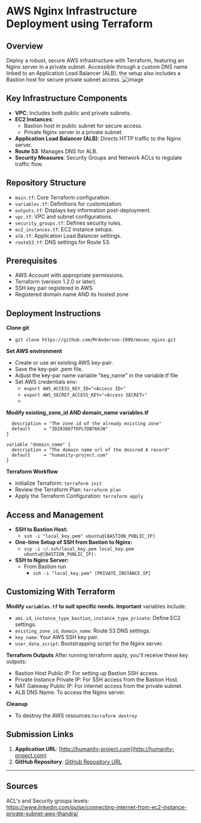 # AWS Nginx Infrastructure Deployment using Terraform

## Overview
Deploy a robust, secure AWS infrastructure with Terraform, featuring an Nginx server in a private subnet. Accessible through a custom DNS name linked to an Application Load Balancer (ALB), the setup also includes a Bastion host for secure private subnet access. 
![image](https://github.com/MrAnderson-1999/moveo_nginx/assets/87763298/15371ddc-1cd2-4243-85ad-a4494adf779f)


## Key Infrastructure Components
- **VPC**: Includes both public and private subnets.
- **EC2 Instances**: 
   - Bastion host in public subnet for secure access.
   - Private Nginx server in a private subnet.
- **Application Load Balancer (ALB)**: Directs HTTP traffic to the Nginx server.
- **Route 53**: Manages DNS for ALB.
- **Security Measures**: Security Groups and Network ACLs to regulate traffic flow.

## Repository Structure
- `main.tf`: Core Terraform configuration.
- `variables.tf`: Definitions for customization.
- `outputs.tf`: Displays key information post-deployment.
- `vpc.tf`: VPC and subnet configurations.
- `security_groups.tf`: Defines security rules.
- `ec2_instances.tf`: EC2 instance setups.
- `alb.tf`: Application Load Balancer settings.
- `route53.tf`: DNS settings for Route 53.


## Prerequisites
- AWS Account with appropriate permissions.
- Terraform (version 1.2.0 or later).
- SSH key pair registered in AWS.
- Registered domain name AND its hosted zone

## Deployment Instructions
**Clone git**
- ```git clone https://github.com/MrAnderson-1999/moveo_nginx.git```

**Set AWS environment**
- Create or use an existing AWS key-pair.
- Save the key-pair .pem file.
- Adjust the key-par name variable "key_name" in the variable.tf file
- Set AWS credentials env:
   - ```export AWS_ACCESS_KEY_ID="<Access ID>"```
   - ```export AWS_SECRET_ACCESS_KEY="<Access SECRET>"```
   - 
**Modify existing_zone_id AND domain_name variables.tf**
```variable "existing_zone_id" {
  description = "The zone id of the already existing zone"
  default     = "Z0283867TKPLYDB766JW"
}

variable "domain_name" {
  description = "The domain name url of the desired A record"
  default     = "humanity-project.com"
}
```

**Terraform Workflow**
- Initialize Terraform: ```terraform init```
- Review the Terraform Plan: ```terraform plan```
- Apply the Terraform Configuration: ```terraform apply```

## Access and Management
- **SSH to Bastion Host:**
   - ```ssh -i "local_key.pem" ubuntu@[BASTION_PUBLIC_IP]```
- **One-time Setup of SSH from Bastion to Nginx:**
   - ```scp -i ~/.ssh/local_key.pem local_key.pem ubuntu@[BASTION_PUBLIC_IP]:```
- **SSH to Nginx Server:**
   - From Bastion run
     - ```ssh -i "local_key.pem" [PRIVATE_INSTANCE_IP]```

## Customizing With Terraform
**Modify `variables.tf` to suit specific needs. Important** variables include:
- `ami_id`, `instance_type_bastion`, `instance_type_private`: Define EC2 settings.
- `existing_zone_id`, `domain_name`: Route 53 DNS settings.
- `key_name`: Your AWS SSH key pair.
- `user_data_script`: Bootstrapping script for the Nginx server.


**Terraform Outputs**
After running terraform apply, you'll receive these key outputs:

- Bastion Host Public IP: For setting up Bastion SSH access.
- Private Instance Private IP: For SSH access from the Bastion Host.
- NAT Gateway Public IP: For internet access from the private subnet.
- ALB DNS Name: To access the Nginx server.

**Cleanup**
- To destroy the AWS resources:```terraform destroy```

## Submission Links
1. **Application URL**: [http://humanity-project.com](http://humanity-project.com)
2. **GitHub Repository**: [GitHub Repository URL](https://github.com/MrAnderson-1999/moveo_nginx)
---

## Sources
ACL's and Security groups levels: https://www.linkedin.com/pulse/connecting-internet-from-ec2-instance-private-subnet-aws-thandra/
